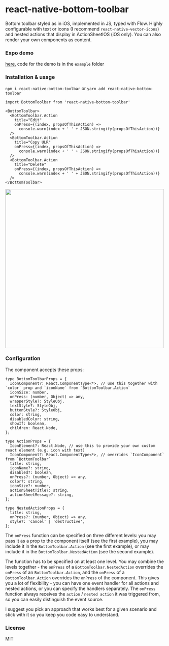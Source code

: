 # react-native-bottom-toolbar

Bottom toolbar styled as in iOS, implemented in JS, typed with Flow. Highly configurable with text or icons (I recommend `react-native-vector-icons`) and nested actions that display in ActionSheetIOS (iOS only). You can also render your own components as content.

### Expo demo

[here](https://expo.io/@vonovak/bottom-toolbar-demo), code for the demo is in the `example` folder

### Installation & usage

`npm i react-native-bottom-toolbar`
or
`yarn add react-native-bottom-toolbar`

```
import BottomToolbar from 'react-native-bottom-toolbar'

<BottomToolbar>
  <BottomToolbar.Action
    title="Edit"
    onPress={(index, propsOfThisAction) =>
      console.warn(index + ' ' + JSON.stringify(propsOfThisAction))}
  />
  <BottomToolbar.Action
    title="Copy ULR"
    onPress={(index, propsOfThisAction) =>
      console.warn(index + ' ' + JSON.stringify(propsOfThisAction))}
  />
  <BottomToolbar.Action
    title="Delete"
    onPress={(index, propsOfThisAction) =>
      console.warn(index + ' ' + JSON.stringify(propsOfThisAction))}
  />
</BottomToolbar>
```

<img src="https://raw.githubusercontent.com/vonovak/react-native-bottom-toolbar/master/example/one.png" width="500" />

### Configuration

The component accepts these props:

```
type BottomToolbarProps = {
  IconComponent?: React.ComponentType<*>, // use this together with `color` prop and `iconName` from `BottomToolbar.Action`
  iconSize: number,
  onPress: (number, Object) => any,
  wrapperStyle?: StyleObj,
  textStyle?: StyleObj,
  buttonStyle?: StyleObj,
  color: string,
  disabledColor: string,
  showIf: boolean,
  children: React.Node,
};

type ActionProps = {
  IconElement?: React.Node, // use this to provide your own custom react element (e.g. icon with text)
  IconComponent?: React.ComponentType<*>, // overrides `IconComponent` from `BottomToolbar`
  title: string,
  iconName?: string,
  disabled?: boolean,
  onPress?: (number, Object) => any,
  color?: string,
  iconSize?: number,
  actionSheetTitle?: string,
  actionSheetMessage?: string,
};

type NestedActionProps = {
  title: string,
  onPress?: (number, Object) => any,
  style?: 'cancel' | 'destructive',
};
```

The `onPress` function can be specified on three different levels: you may pass it as a prop to the component itself (see the first example), you may include it in the `BottomToolbar.Action` (see the first example), or may include it in the `BottomToolbar.NestedAction` (see the second example).

The function has to be specified on at least one level. You may combine the levels together - the `onPress` of a `BottomToolbar.NestedAction` overrides the `onPress` of an `BottomToolbar.Action`, and the `onPress` of a `BottomToolbar.Action` overrides the `onPress` of the component. This gives you a lot of flexibility - you can have one event handler for all actions and nested actions, or you can specify the handlers separately. The `onPress` function always receives the `action` / `nested action` it was triggered from, so you can easily distinguish the event source.

I suggest you pick an approach that works best for a given scenario and stick with it so you keep you code easy to understand.

### License

MIT
